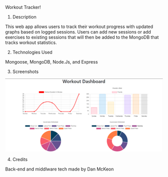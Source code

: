 Workout Tracker!

1. Description

This web app allows users to track their workout progress with updated graphs based on logged sessions. Users can add new sessions or add exercises to existing sessions that will then be added to the MongoDB that tracks workout statistics.

2. Technologies Used

Mongoose, MongoDB, Node.Js, and Express

3. Screenshots

![Image of Workout Dashboard](./img/dashboard.PNG)

4. Credits

Back-end and middlware tech made by Dan McKeon